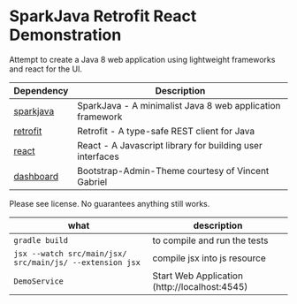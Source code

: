 # SparkJava Retrofit React Demonstration

Attempt to create a Java 8 web application using lightweight frameworks and react for the UI.

Dependency | Description
--------|------------
[sparkjava](http://sparkjava.com/) | SparkJava - A minimalist Java 8 web application framework
[retrofit](http://square.github.io/retrofit/) | Retrofit - A type-safe REST client for Java
[react](http://facebook.github.io/react/) | React - A Javascript library for building user interfaces
[dashboard](https://github.com/VinceG/Bootstrap-Admin-Theme) | Bootstrap-Admin-Theme courtesy of Vincent Gabriel

Please see license.  No guarantees anything still works.

what | description
-----|------------
`gradle build` | to compile and run the tests
`jsx --watch src/main/jsx/ src/main/js/ --extension jsx` | compile jsx into js resource
`DemoService` | Start Web Application (http://localhost:4545)

